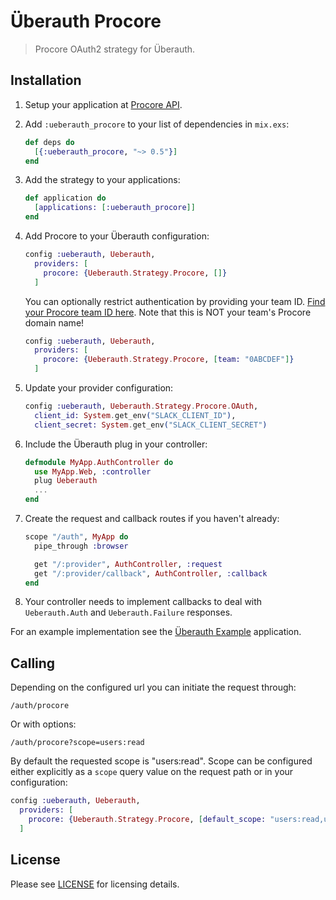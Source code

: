 # Überauth Procore

> Procore OAuth2 strategy for Überauth.

## Installation

1. Setup your application at [Procore API](https://api.procore.com).

1. Add `:ueberauth_procore` to your list of dependencies in `mix.exs`:

    ```elixir
    def deps do
      [{:ueberauth_procore, "~> 0.5"}]
    end
    ```

1. Add the strategy to your applications:

    ```elixir
    def application do
      [applications: [:ueberauth_procore]]
    end
    ```

1. Add Procore to your Überauth configuration:

    ```elixir
    config :ueberauth, Ueberauth,
      providers: [
        procore: {Ueberauth.Strategy.Procore, []}
      ]
    ```

    You can optionally restrict authentication by providing your team ID. [Find your Procore team ID here](https://api.procore.com/methods/auth.test/test). Note that this is NOT your team's Procore domain name!

    ```elixir
    config :ueberauth, Ueberauth,
      providers: [
        procore: {Ueberauth.Strategy.Procore, [team: "0ABCDEF"]}
      ]
    ```

1.  Update your provider configuration:

    ```elixir
    config :ueberauth, Ueberauth.Strategy.Procore.OAuth,
      client_id: System.get_env("SLACK_CLIENT_ID"),
      client_secret: System.get_env("SLACK_CLIENT_SECRET")
    ```

1.  Include the Überauth plug in your controller:

    ```elixir
    defmodule MyApp.AuthController do
      use MyApp.Web, :controller
      plug Ueberauth
      ...
    end
    ```

1.  Create the request and callback routes if you haven't already:

    ```elixir
    scope "/auth", MyApp do
      pipe_through :browser

      get "/:provider", AuthController, :request
      get "/:provider/callback", AuthController, :callback
    end
    ```

1. Your controller needs to implement callbacks to deal with `Ueberauth.Auth` and `Ueberauth.Failure` responses.

For an example implementation see the [Überauth Example](https://github.com/ueberauth/ueberauth_example) application.

## Calling

Depending on the configured url you can initiate the request through:

    /auth/procore

Or with options:

    /auth/procore?scope=users:read

By default the requested scope is "users:read". Scope can be configured either explicitly as a `scope` query value on the request path or in your configuration:

```elixir
config :ueberauth, Ueberauth,
  providers: [
    procore: {Ueberauth.Strategy.Procore, [default_scope: "users:read,users:write"]}
  ]
```

## License

Please see [LICENSE](https://github.com/ueberauth/ueberauth_procore/blob/master/LICENSE) for licensing details.

